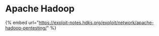 # Apache Hadoop

{% embed url="https://exploit-notes.hdks.org/exploit/network/apache-hadoop-pentesting/" %}
